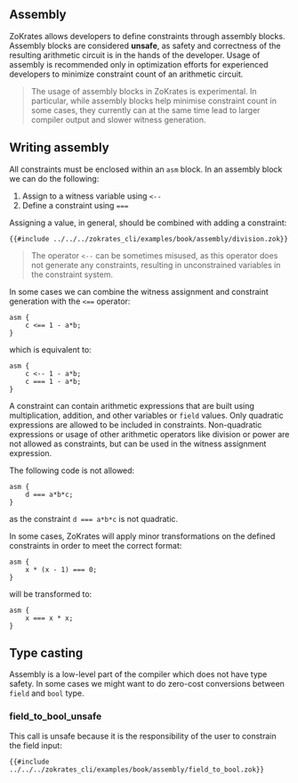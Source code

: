 ## Assembly

ZoKrates allows developers to define constraints through assembly blocks. Assembly blocks are considered **unsafe**, as safety and correctness of the resulting arithmetic circuit is in the hands of the developer. Usage of assembly is recommended only in optimization efforts for experienced developers to minimize constraint count of an arithmetic circuit.

>The usage of assembly blocks in ZoKrates is experimental. In particular, while assembly blocks help minimise constraint count in some cases, they currently can at the same time lead to larger compiler output and slower witness generation.

## Writing assembly

All constraints must be enclosed within an `asm` block. In an assembly block we can do the following:

1. Assign to a witness variable using `<--`
2. Define a constraint using `===`

Assigning a value, in general, should be combined with adding a constraint:

```zok
{{#include ../../../zokrates_cli/examples/book/assembly/division.zok}}
```

> The operator `<--` can be sometimes misused, as this operator does not generate any constraints, resulting in unconstrained variables in the constraint system.

In some cases we can combine the witness assignment and constraint generation with the `<==` operator:

```zok
asm {
    c <== 1 - a*b;
}
```

which is equivalent to:

```zok
asm {
    c <-- 1 - a*b;
    c === 1 - a*b;
}
```

A constraint can contain arithmetic expressions that are built using multiplication, addition, and other variables or `field` values. Only quadratic expressions are allowed to be included in constraints. Non-quadratic expressions or usage of other arithmetic operators like division or power are not allowed as constraints, but can be used in the witness assignment expression.

The following code is not allowed:

```zok
asm {
    d === a*b*c;
}
```

as the constraint `d === a*b*c` is not quadratic.

In some cases, ZoKrates will apply minor transformations on the defined constraints in order to meet the correct format:

```zok
asm {
    x * (x - 1) === 0;
}
```

will be transformed to:

```zok
asm {
    x === x * x;
}
```

## Type casting

Assembly is a low-level part of the compiler which does not have type safety. In some cases we might want to do zero-cost conversions between `field` and `bool` type.

### field_to_bool_unsafe

This call is unsafe because it is the responsibility of the user to constrain the field input:

```zok
{{#include ../../../zokrates_cli/examples/book/assembly/field_to_bool.zok}}
```